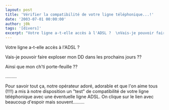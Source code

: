 ```yaml
---
layout: post
title: 'Vérifier la compatibilité de votre ligne téléphonique...!'
date: '2003-07-01 00:00:00'
author: j0k
tags: '[divers]'
excerpt: "Votre ligne a-t-elle accès à l'ADSL ?  \nVais-je pouvoir faire exploser mon DD dans les prochains jours ??  \nAinsi que mon ch'ti porte-feuille ??"
---
```


Votre ligne a-t-elle accès à l'ADSL ?

Vais-je pouvoir faire exploser mon DD dans les prochains jours ??

Ainsi que mon ch'ti porte-feuille ??

.........

Pour savoir tout ça, notre opérateur adoré, adorable et que l'on aime tous (!!!!) a mis à notre disposition un "test" de compatibilité de votre ligne téléphonique avec une éventuelle ligne ADSL. On clique sur le lien avec beaucoup d'espoir mais souvent.........
